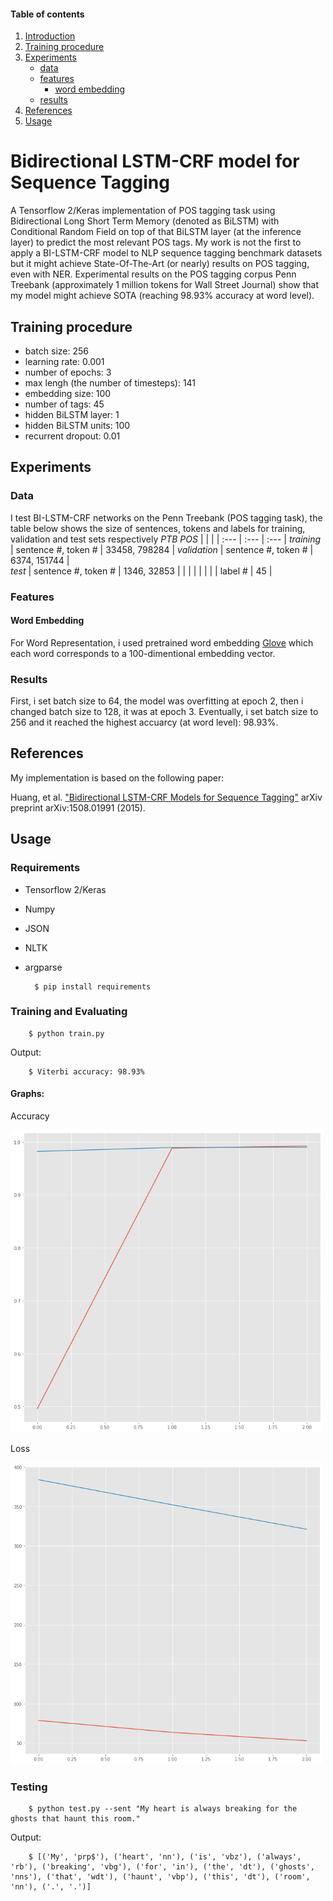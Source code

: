 #### Table of contents
1. [Introduction](#introduction)
2. [Training procedure](#training)
3. [Experiments](#experiments)
    - [data](#data)
    - [features](#features)
        - [word embedding](#word)
    - [results](#results)
4. [References](#reference)
5. [Usage](#usage)

# <a name="introduction"></a> Bidirectional LSTM-CRF model for Sequence Tagging
A Tensorflow 2/Keras implementation of POS tagging task using Bidirectional Long Short Term Memory (denoted as BiLSTM) with Conditional Random Field on top of that BiLSTM layer (at the inference layer) to predict the most relevant POS tags. My work is not the first to apply a BI-LSTM-CRF model to NLP sequence tagging benchmark datasets but it might achieve State-Of-The-Art (or nearly) results on POS tagging, even with NER. Experimental results on the POS tagging corpus Penn Treebank (approximately 1 million tokens for Wall Street Journal) show that my model might achieve SOTA (reaching 98.93% accuracy at word level).
## <a name="training"></a> Training procedure
- batch size: 256
- learning rate: 0.001
- number of epochs: 3
- max lengh (the number of timesteps): 141
- embedding size: 100
- number of tags: 45
- hidden BiLSTM layer: 1
- hidden BiLSTM units: 100
- recurrent dropout: 0.01
## <a name="experiments"></a> Experiments
### <a name="data"></a> Data
I test BI-LSTM-CRF networks on the Penn Treebank (POS tagging task), the table below shows the size of sentences, tokens and labels for training, validation and test sets respectively
 *PTB POS* | |  | 
 | :--- | :--- | :--- | 
 *training* | sentence #, token # | 33458, 798284 | 
 *validation* | sentence #, token # | 6374, 151744 |  
 *test* | sentence #, token # | 1346, 32853 |
  | | | | | 
   |  | label #  | 45 |
### <a name="features"></a> Features
#### <a name="word"></a> Word Embedding
For Word Representation, i used pretrained word embedding [Glove](https://nlp.stanford.edu/projects/glove/) which each word corresponds to a 100-dimentional embedding vector.
### <a name="results"></a> Results

First, i set batch size to 64, the model was overfitting at epoch 2, then i changed batch size to 128, it was at epoch 3. Eventually, i set batch size to 256 and it reached the highest accuarcy (at word level): 98.93%.

## <a name = "reference"></a> References

My implementation is based on the following paper: 

Huang, et al. ["Bidirectional LSTM-CRF Models for Sequence Tagging"](https://arxiv.org/abs/1508.01991) arXiv preprint arXiv:1508.01991 (2015).

## Usage
### <a name="usage"></a> Requirements

- Tensorflow 2/Keras
- Numpy
- JSON
- NLTK
- argparse

        $ pip install requirements
        
### Training and Evaluating

        $ python train.py
Output:

        $ Viterbi accuracy: 98.93%
        
#### Graphs:

Accuracy

<img src="images/accuracy.png" width="500px" height="auto">

Loss

<img src="images/loss.png" width="500px" height="auto">

### Testing
        $ python test.py --sent "My heart is always breaking for the ghosts that haunt this room."
Output:

        $ [('My', 'prp$'), ('heart', 'nn'), ('is', 'vbz'), ('always', 'rb'), ('breaking', 'vbg'), ('for', 'in'), ('the', 'dt'), ('ghosts', 'nns'), ('that', 'wdt'), ('haunt', 'vbp'), ('this', 'dt'), ('room', 'nn'), ('.', '.')]

